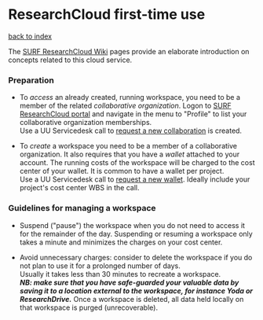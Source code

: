 # ResearchCloud first-time use
[back to index](../primer-for-users.md)

The [SURF ResearchCloud Wiki](https://servicedesk.surfsara.nl/wiki/display/WIKI/Research+Cloud+Documentation)
pages provide an elaborate introduction on concepts related to this cloud service. 

### Preparation
- To *access* an already created, running workspace, 
you need to be a member of the related *collaborative organization*.
Logon to [SURF ResearchCloud portal](https://portal.live.surfresearchcloud.nl/) 
and navigate in the menu to "Profile" to list your collaborative organization
memberships.   
Use a UU Servicedesk call to [request a new collaboration](https://uu.topdesk.net) is created.


- To *create* a workspace you need to be a member of a collaborative
organization. It also requires that you have a *wallet* attached
to your account. The running costs of the workspace will be charged
to the cost center of your wallet. It is common to have a wallet per project.   
Use a UU Servicedesk call to [request a new wallet](https://uu.topdesk.net). Ideally
include your project's cost center WBS in the call.

### Guidelines for managing a workspace
- Suspend ("pause") the workspace when you do not need to access it for
the remainder of the day. Suspending or resuming a workspace 
only takes a minute and minimizes the charges on your cost center.

- Avoid unnecessary charges: consider to delete the workspace 
if you do not plan to use it for a prolonged number of days.  
Usually it takes less than 30 minutes to recreate a workspace.    
***NB: make sure that you have safe-guarded your valuable data 
by saving it to a location external to the workspace, 
for instance Yoda or ResearchDrive.*** Once a workspace is deleted,
all data held locally on that workspace is purged (unrecoverable).  

  

